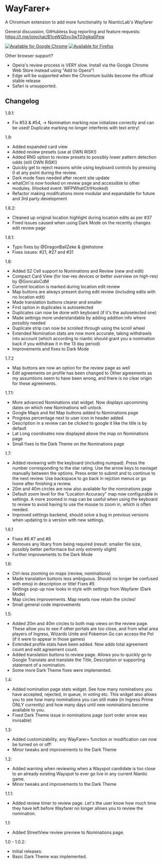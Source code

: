 # WayFarer+
A Chromium extension to add more functionality to NianticLab's Wayfarer

General discussion, GitHubless bug reporting and feature requests: https://t.me/joinchat/B1ceWQ5xy3wT03gjkq0Few

[![Available for Google Chrome](https://developer.chrome.com/webstore/images/ChromeWebStore_BadgeWBorder_v2_206x58.png)](https://chrome.google.com/webstore/detail/wayfarer%20/fnhddfgebnmokicfdfgcdcdhcmgkeglc)
[![Available for Firefox](https://addons.cdn.mozilla.net/static/img/addons-buttons/AMO-button_1.png)](https://addons.mozilla.org/en-US/firefox/addon/wayfarerplus/)

Other browser support?
- Opera's review process is VERY slow. Install via the Google Chrome Web Store instead using "Add to Opera"!
- Edge will be supported when the Chromium builds become the official stable release
- Safari is unsupported.

Changelog
---
1.9.1:
- Fix #53 & #54, -> Nomination marking now initializes correctly and can be used! Duplicate marking no longer interferes with text entry!

1.9:
- Added expanded card view
- Added review presets (use at OWN RISK!)
- Added RNG option to review presets to possibly lower pattern detection odds (still OWN RISK!)
- Quickly get to reject reasons while using keyboard controls by pressing 0 at any point during the review.
- Dark mode fixes needed after recent site update
- whatCtrl is now hooked on review page and accessible to other modules. (Hooked event: WFPWhatCtrlHooked)
- Refactor making modifcations more modular and expandable for future and 3rd party development

1.8.2:
- Cleaned up original location highlight during location edits as per #37
- Fixed issues caused when using Dark Mode on the recently changes edit review page

1.8.1:
- Typo fixes by @DragonBallZeke & @tehstone
- Fixes issues: #21, #27 and #31

1.8:
- Added S2 Cell support to Nominations and Review (new and edit)
- Compact Card View (for low-res devices or better overview on high-res) by @GoncaloCdM
- Current location is marked during location edit review
- Map buttons are always present during edit review (including edits with no location edit)
- Made translation buttons clearer and smaller
- First option in duplicates is autoselected
- Duplicates can now be done with keyboard (if it's the autoselected one)
- Made settings more understandable by adding addition info where possibly needed
- Duplicate strip can now be scrolled through using the scroll wheel
- Extended Nomination stats are now more accurate, taking withdrawls into account (which according to niantic should grant you a nomination back if you withdraw it in the 13 day period)
- Improvements and fixes to Dark Mode

1.7.2
- Map buttons are now an option for the review page as well
- Edit agreements on profile has been changed to Other agreements as my assumtions seem to have been wrong, and there is no clear origin for these agreements.

1.7.1:
- More advanced Nominations stat widget. Now displays upcomming dates on which new Nominations will unlock.
- Google Maps and Itel Map buttons added to Nominations page
- Progress percentage next to user icon in header added
- Description in a review can be clicked to google it like the title is by default
- Lat Long coordinates now displayed above the map on Nominations page
- Small fixes to the Dark Theme on the Nominations page

1.7:
- Added reviewing with the keyboard (including numpad). Press the number corresponding to the star rating. Use the arrow keys to naviaget manually between the options. Press enter to submit and to continue to the next review. Use backspace to go back in rejction menus or go home after finishing a review.
- 20m and 40m circles are now also available for the nominations page
- Default zoom level for the "Location Accuracy" map now configurable in settings. A more zoomed in map can be useful when using the keyboard to review to avoid having to use the mouse to zoom in, which is often needed.
- Improved settings backend, should solve a bug in previous versions when updating to a version with new settings.

1.6.1
- Fixes #6 #7 and #8
- Removes any libary from being required (result: smaller file size, possibly better performace but only extremly slight)
- Further improvements to the Dark Mode

1.6:
- Ctrl-less zooming on maps (review, nominations)
- Made translation buttons less ambiguous. Should no longer be confused with emoji in description or title! Fixes #5
- Settings pop-up now looks in style with settings from Wayfarer (Dark Mode)
- Map circles improvements. Map resets now retain the circles!
- Small general code improvements

1.5:
- Added 20m and 40m circles to both map views on the review page. These allow you to see if other portals are too close, and from what area players of Ingress, Wizards Unite and Pokemon Go can access the PoI (if it were to appear in those games)
- Extended profile stats have been added. Now adds total agreement count and edit agreement count.
- Added translation buttons to review page. Allows you to quickly go to Google Translate and translate the Title, Description or supporting statement of a nomination.
- Some more Dark Theme fixes were implemented.

1.4:
- Added nomination page stats widget. See how many nominations you have accepted, rejected, in queue, in voting etc. This widget also allows you to see how many nominations you can still make (in Ingress Prime ONLY currently) and how many days until new nominations become available to you.
- Fixed Dark Theme issue in nominations page (sort order arrow was invisable)

1.3:
- Added customizability, any WayFarer+ function or modification can now be turned on or off!
- Minor tweaks and improvements to the Dark Theme

1.2:
- Added warning when reviewing when a Wayspot candidate is too close to an already existing Wayspot to ever go live in any current Niantic game.
- Minor tweaks and improvements to the Dark Theme

1.1.1:
- Added review timer to review page. Let's the user know how much time they have left before Wayfarer no longer allows you to review the nomination.

1.1:
- Added StreetView review preview to Nominations page. 

1.0 - 1.0.2:
- Initial releases. 
- Basic Dark Theme was implemented.

